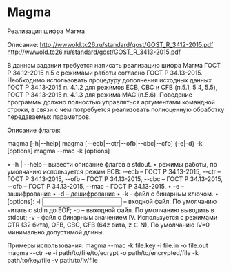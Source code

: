 # Magma

Реализация шифра Магма

Описание:
http://wwwold.tc26.ru/standard/gost/GOST_R_3412-2015.pdf
http://wwwold.tc26.ru/standard/gost/GOST_R_3413-2015.pdf

В данном задании требуется написать реализацию шифра Магма ГОСТ Р 34.12-2015 п.5 с режимами работы согласно ГОСТ Р 34.13-2015.
Необходимо использовать процедуру дополнения исходных данных ГОСТ Р 34.13-2015 п. 4.1.2 для режимов ECB, CBC и CFB (п.5.1, 5.4, 5.5), ГОСТ Р 34.13-2015 п. 4.1.3 для режима MAC (п.5.6).
Поведение программы должно полностью управляться аргументами командной строки, в связи с чем  потребуется реализовать полноценную обработку передаваемых параметров.

Описание флагов:

magma [-h|--help]
magma [--ecb|--ctr|--ofb|--cbc|--cfb] {-e|-d} -k <key file> [options]
magma --mac -k <key file> [options]

• -h | --help – вывести описание флагов в stdout.
• режимы работы, по умолчанию используется режим ECB:
--ecb – ГОСТ Р 34.13-2015, 
--ctr – ГОСТ Р 34.13-2015, 
--ofb – ГОСТ Р 34.13-2015, 
--cbc – ГОСТ Р 34.13-2015, 
--cfb – ГОСТ Р 34.13-2015, 
--mac – ГОСТ Р 34.13-2015,
• -e – зашифрование 
• -d – дешифрование
• -k <key file> – файл с бинарным ключом. 
• [options]:
-i <input file> – входной файл. По умолчанию читать с stdin до EOF;
-o <output file> – выходной файл. По умолчанию выводить в stdout;
-v <iv file> – файл с бинарным значением IV. Используется с режимами CTR (32 бита), OFB, CBC, CFB (64z бита, z ∈ N). По умолчанию IV=0 минимально допустимой длины.

Примеры использования:
magma --mac -k file.key -i file.in -o file.out
magma --ctr -e -i path/to/file/to/ecrypt -o path/to/encrypted/file 
-k path/to/key/file -v path/to/iv/file
